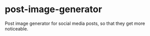 # post-image-generator
Post image generator for social media posts, so that they get more noticeable.
